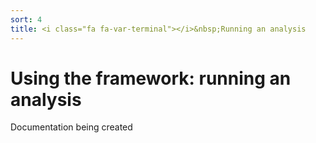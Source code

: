 ```yaml
---
sort: 4
title: <i class="fa fa-var-terminal"></i>&nbsp;Running an analysis
---
```


# Using the framework: running an analysis

Documentation being created
